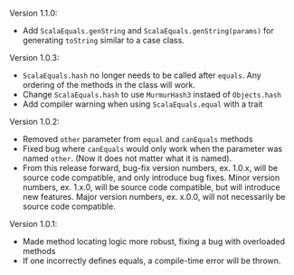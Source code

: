 Version 1.1.0:

- Add `ScalaEquals.genString` and `ScalaEquals.genString(params)` for generating `toString` similar to  a
case class.

Version 1.0.3:

- `ScalaEquals.hash` no longer needs to be called after `equals`. Any ordering of the methods in the class will work.
- Change `ScalaEquals.hash` to use `MurmurHash3` instaed of `Objects.hash`
- Add compiler warning when using `ScalaEquals.equal` with a trait

Version 1.0.2:

- Removed `other` parameter from `equal` and `canEquals` methods
- Fixed bug where `canEquals` would only work when the parameter was named `other`. (Now it does not matter what it
is named).
- From this release forward, bug-fix version numbers, ex. 1.0.x, will be source code compatible, and only introduce
bug fixes. Minor version numbers, ex. 1.x.0, will be source code compatible, but will introduce new features. Major
version numbers, ex. x.0.0, will not necessarily be source code compatible.

Version 1.0.1:

- Made method locating logic more robust, fixing a bug with overloaded methods
- If one incorrectly defines equals, a compile-time error will be thrown.